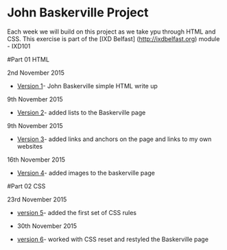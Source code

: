 John Baskerville Project
========================

Each week we will build on this project as we take ypu through HTML and CSS. This exercise is part of the [IXD Belfast] (http://ixdbelfast.org) module - IXD101

#Part 01 HTML

2nd November 2015

+ [Version 1](https://Chriskeno.github.io/john-baskerville/john_baskerville_version1.html)- John Baskerville simple HTML write up
 
9th November 2015

+ [Version 2](https://Chriskeno.github.io/john-baskerville/john_baskerville_version2.html)- added lists to the Baskerville page

9th November 2015

+ [Version 3](https://Chriskeno.github.io/john-baskerville/john_baskerville_version3.html)- added links and anchors on the page and links to my own websites
 
16th November 2015

+ [Version 4](https://Chriskeno.github.io/john-baskerville/john_baskerville_version4.html)- added images to the baskerville page
 
#Part 02 CSS

23rd November 2015

+ [version 5](https://Chriskeno.github.io/john-baskerville/john_baskerville_version5.html)- added the first set of CSS rules 

+ 30th November 2015

+ [version 6](https://Chriskeno.github.io/john-baskerville/john_baskerville_version6.html)- worked with CSS reset and restyled the Baskerville page



